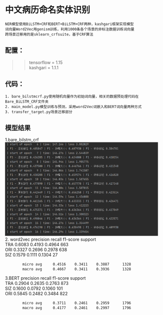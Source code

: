 # 中文病历命名实体识别
    NER模型使用BiLSTM+CRF和BERT+BiLSTM+CRF两种，kashgari框架实现模型
    词向量Word2Vec用genism训练，利用1000条各个场景的非标注数据训练词向量  
    跨场景迁移用的是sklearn_crfsuite，基于CRF算法

## 配置：
>> tensorflow = 1.15  
>> kashgari = 1.1.1

## 代码：
    1. bare_bilstmcrf.py使用随机向量作为初始词向量，相关的数据预处理代码在Bare_BiLSTM_CRF文件夹  
    2. main_model.py模型训练与预测，采用word2Vec词嵌入和BERT词向量两种方式  
    3. transfer_target.py场景迁移部分  
    
  
## 模型结果
1.bare_bilstm_crf  
![bare_bilstm+crf](https://github.com/Fitnessnlp/Clinical_ner/blob/master/Bare_BiLSTM_CRF/1610012131(1).png)   
2. word2vec 
                precision    recall  f1-score   support  
            TRA     0.6083    0.4193    0.4964       663  
            ORI     0.3327    0.2696    0.2978       638  
            SIZ     0.1579    0.1111    0.1304        27  
            
            micro avg     0.4516    0.3411    0.3887      1328  
            macro avg     0.4667    0.3411    0.3936      1328  

3.BERT
                precision    recall  f1-score   support  
            TRA     0.2904    0.2635    0.2763       873  
            SIZ     0.1600    0.0792    0.1060       101  
            ORI     0.5845    0.2482    0.3484       822  
            
            micro avg     0.3711    0.2461    0.2959      1796  
            macro avg     0.4177    0.2461    0.2997      1796


